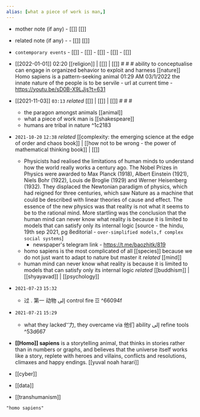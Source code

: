 ```yaml
---
alias: [what a piece of work is man,]
---
```

- mother note (if any)		- [[]] [[]]
- related note (if any) -		- [[]] [[]]
- `contemporary events`	- [[]]	- [[]]	- [[]]	- [[]]	- [[]]

- [[2022-01-01]] 02:20 [[religion]] | [[]] | [[]] # # #
ability to conceptualise
can engage in organized behavior to exploit and harness [[nature]]
Homo sapiens is a pattern-seeking animal 01:29 AM 03/1/2022
the innate nature of the people is to be servile - url at current time - https://youtu.be/sD0B-X9LJjs?t=631
- [[2021-11-03]] `03:13` _related_ [[]] | [[]] | [[]] # # #
	- the paragon amongst animals [[animal]]
	- what a piece of work man is [[shakespeare]]
	- humans are tribal in nature ^1c2183
- `2021-10-20`  `12:38` _related_ [[complexity: the emerging science at the edge of order and chaos book]] | [[how not to be wrong - the power of mathematical thinking book]] | [[]]
	- Physicists had realised the limitations of human minds to understand how the world really works a century ago. The Nobel Prizes in Physics were awarded to Max Planck (1918), Albert Einstein (1921), Niels Bohr (1922), Louis de Broglie (1929) and Werner Heisenberg (1932). They displaced the Newtonian paradigm of physics, which had reigned for three centuries, which saw Nature as a machine that could be described with linear theories of cause and eﬀect. The essence of the new physics was that reality is not what it seems to be to the rational mind. More startling was the conclusion that the human mind can never know what reality is because it is limited to models that can satisfy only its internal logic [source - the hindu, 19th sep 2021, pg 8editorial - `over-simplified models,f complex social systems`]
		- newspaper's telegram link - https://t.me/baozhitk/819
	- homo sapiens is the most complicated of all [[species]] because we do not just want to adapt to nature but master it _related_ [[mind]]
	- human mind can never know what reality is because it is limited to models that can satisfy only its internal logic _related_ [[buddhism]] | [[shyayavad]] | [[psychology]] 
- `2021-07-23`  `15:32`
	- 过 . 第一 动物 إلى control fire ☲ ^66094f
- `2021-07-21`  `15:29`
	- what they lacked  ͝  力, they overcame via 他们 ability إلى refine tools ^53d667
- __[[Homo]] sapiens__ is a storytelling animal, that thinks in stories rather than in numbers or graphs, and believes that the universe itself works like a story, replete with heroes and villains, conflicts and resolutions, climaxes and happy endings. [[yuval noah harari]]
- [[cyber]]
- [[data]]
- [[transhumanism]]
```query 2022-01-27 21:27
"homo sapiens"
```
